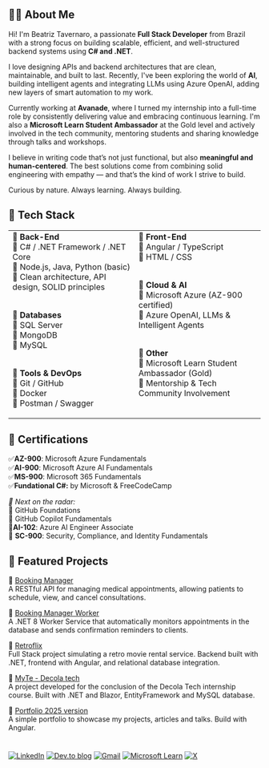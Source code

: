 ## 👩‍💻 About Me

Hi! I'm Beatriz Tavernaro, a passionate **Full Stack Developer** from Brazil with a strong focus on building scalable, efficient, and well-structured backend systems using **C# and .NET**.

I love designing APIs and backend architectures that are clean, maintainable, and built to last. Recently, I've been exploring the world of **AI**, building intelligent agents and integrating LLMs using Azure OpenAI, adding new layers of smart automation to my work.

Currently working at **Avanade**, where I turned my internship into a full-time role by consistently delivering value and embracing continuous learning. I'm also a **Microsoft Learn Student Ambassador** at the Gold level and actively involved in the tech community, mentoring students and sharing knowledge through talks and workshops.

I believe in writing code that’s not just functional, but also **meaningful and human-centered**. The best solutions come from combining solid engineering with empathy — and that’s the kind of work I strive to build.

Curious by nature. Always learning. Always building.

## 🚀 Tech Stack

<div> <table> <tr> <td valign="top" width="50%">
🔶 <strong>Back-End</strong><br> 🔸 C# / .NET Framework / .NET Core <br> 🔸 Node.js, Java, Python (basic) <br> 🔸 Clean architecture, API design, SOLID principles <br><br>

🔶 <strong>Databases</strong><br> 🔸 SQL Server <br> 🔸 MongoDB <br> 🔸 MySQL <br><br>

🔶 <strong>Tools & DevOps</strong><br> 🔸 Git / GitHub <br> 🔸 Docker <br> 🔸 Postman / Swagger <br>

</td> <td valign="top" width="50%">
🔶 <strong>Front-End</strong><br> 🔸 Angular / TypeScript <br> 🔸 HTML / CSS <br><br>

🔶 <strong>Cloud & AI</strong><br> 🔸 Microsoft Azure (AZ-900 certified) <br> 🔸 Azure OpenAI, LLMs & Intelligent Agents <br><br>

🔶 <strong>Other</strong><br> 🔸 Microsoft Learn Student Ambassador (Gold) <br> 🔸 Mentorship & Tech Community Involvement <br>

</td> </tr> </table> </div>

## 📜 Certifications

✅**AZ-900**: Microsoft Azure Fundamentals <br>
✅**AI-900**: Microsoft Azure AI Fundamentals <br>
✅**MS-900**: Microsoft 365 Fundamentals <br>
✅**Fundational C#:** by Microsoft & FreeCodeCamp <br>

_🧠 Next on the radar:_ <br>
🔸 GitHub Foundations <br>
🔸 GitHub Copilot Fundamentals <br>
🔸**AI-102**: Azure AI Engineer Associate <br>
🔸 **SC-900**: Security, Compliance, and Identity Fundamentals <br>

## 📂 Featured Projects

🔹 [Booking Manager](https://github.com/beatavernaro/BookingManager) <br>
A RESTful API for managing medical appointments, allowing patients to schedule, view, and cancel consultations.

🔹 [Booking Manager Worker](https://github.com/beatavernaro/BookingManagerWorker) <br>
A .NET 8 Worker Service that automatically monitors appointments in the database and sends confirmation reminders to clients.

🔹 [Retroflix](https://github.com/beatavernaro/Retroflix)<br>
Full Stack project simulating a retro movie rental service. Backend built with .NET, frontend with Angular, and relational database integration.

🔹 [MyTe - Decola tech](https://github.com/beatavernaro/projeto-myte-decolatech)<br>
A project developed for the conclusion of the Decola Tech internship course. Built with .NET and Blazor, EntityFramework and MySQL database.

🔹 [Portfolio 2025 version](https://github.com/beatavernaro/portfolio2025)<br>
A simple portfolio to showcase my projects, articles and talks. Build with Angular.

#

[![LinkedIn](https://img.shields.io/badge/linkedin-%230077B5.svg?style=for-the-badge&logo=linkedin&logoColor=white)](https://www.linkedin.com/in/beatriz-tavernaro)
[![Dev.to blog](https://img.shields.io/badge/dev.to-0A0A0A?style=for-the-badge&logo=dev.to&logoColor=white)](https://dev.to/monokai_dev)
[![Gmail](https://img.shields.io/badge/Gmail-D14836?style=for-the-badge&logo=gmail&logoColor=white)](mailto:betavernaro.dev@gmail.com)
[![Microsoft Learn](https://img.shields.io/badge/Microsoft_Learn-258ffa?style=for-the-badge&logo=microsoft&logoColor=white)](https://mvp.microsoft.com/en-US/studentambassadors/profile/5fe90cb3-bfb3-464f-99b3-87f705e7dc07)
[![X](https://img.shields.io/badge/X-%23000000.svg?style=for-the-badge&logo=X&logoColor=white)](https://twitter.com/monokai_dev)
